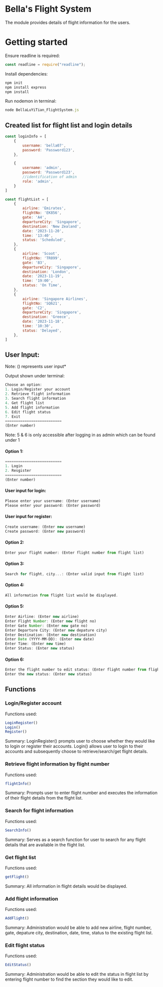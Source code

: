 # Bella's Flight System
The module provides details of flight information for the users.

# Getting started
Ensure readline is required:
```js
const readline = require("readline");
```

Install dependencies:
```js
npm init
npm install express
npm install
```

Run nodemon in terminal:
```js
node BellaLuYiTian_FlightSystem.js
```

## Created list for flight list and login details

```js
const loginInfo = [
    {
        username: 'bella07',
        password: 'Password123',
    },

    {
        username: 'admin',
        password: 'Password123',
        //identification of admin
        role: 'admin',
    }
]
```

```js
const flightList = [
    {
        airline: 'Emirates',
        flightNo: 'EK856',
        gate: 'A4',
        departureCity: 'Singapore',
        destination: 'New Zealand',
        date: '2023-11-20',
        time: '13:40',
        status: 'Scheduled',
    },
    {
        airline: 'Scoot',
        flightNo: 'TR899',
        gate: 'B3',
        departureCity: 'Singapore',
        destination: 'London',
        date: '2023-11-19',
        time: '19:00',
        status: 'On Time',
    },
    {
        airline: 'Singapore Airlines',
        flightNo: 'SQ621',
        gate: 'C2',
        departureCity: 'Singapore',
        destination: 'Greece',
        date: '2023-11-18',
        time: '10:30',
        status: 'Delayed',
    },
]
```
## User Input:
Note: () represents user input*

Output shown under terminal:

```js
Choose an option:
1. Login/Register your account
2. Retrieve flight information
3. Search flight information
4. Get flight list
5. Add flight information
6. Edit flight status
7. Exit
==========================
(Enter number)
```
Note: 5 & 6 is only accessible after logging in as admin which can be found under 1

#### Option 1:

```js
==========================
1. Login
2. Resgister
==========================
(Enter number)
```

#### User input for login:
```js
Please enter your username: (Enter username)
Please enter your password: (Enter password)
```

#### User input for register:
```js
Create username: (Enter new username)
Create password: (Enter new password)
```

#### Option 2:
```js
Enter your flight number: (Enter flight number from flight list)
```

#### Option 3:
```js
Search for flight, city...: (Enter valid input from flight list)
```

#### Option 4:
```js
All information from flight list would be displayed.
```

#### Option 5:
```js
Enter Airline: (Enter new airline)
Enter Flight Number: (Enter new flight no)
Enter Gate Number: (Enter new gate no)
Enter Departure City: (Enter new depature city)
Enter Destination: (Enter new destination)
Enter Date (YYYY-MM-DD): (Enter new date)
Enter Time: (Enter new time)
Enter Status: (Enter new status)
```

#### Option 6:
```js
Enter the flight number to edit status: (Enter flight number from flight list)
Enter the new status: (Enter new status)
```

## Functions
### Login/Register account
Functions used:
```js
LoginRegister()
Login()
Register()
```
Summary: LoginRegister() prompts user to choose whether they would like to login or register their accounts. Login() allows user to login to their accounts and subsequently choose to retrieve/search/get flight details.

### Retrieve flight information by flight number
Functions used:
```js
flightInfo()
```
Summary: Prompts user to enter flight number and executes the information of their flight details from the flight list.

### Search for flight information
Functions used:
```js
SearchInfo()
```
Summary: Serves as a search function for user to search for any flight details that are available in the flight list.

### Get flight list
Functions used:
```js
getFlight()
```
Summary: All information in flight details would be displayed.

### Add flight information
Functions used:
```js
AddFlight()
```
Summary: Administration would be able to add new airline, flight number, gate, depature city, destination, date, time, status to the existing flight list.

### Edit flight status
Functions used:
```js
EditStatus()
```
Summary: Administration would be able to edit the status in flight list by entering flight number to find the section they would like to edit.